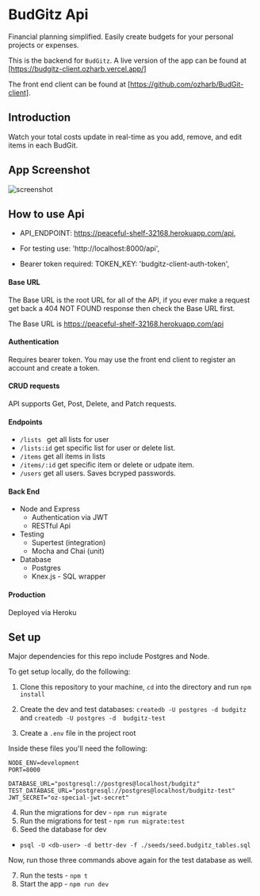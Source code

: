 # BudGitz Api

Financial planning simplified. Easily create budgets for your personal projects or expenses.

This is the backend for `BudGitz`.  A live version of the app can be found at [https://budgitz-client.ozharb.vercel.app/]

The front end client can be found at [https://github.com/ozharb/BudGit-client].

## Introduction

Watch your total costs update in real-time as you add, remove, and edit items in each BudGit.

## App Screenshot

![screenshot](https://i.ibb.co/4s5B7Vc/Screen-Shot-2021-01-30-at-10-48-45-AM.png)

## How to use Api

 * API_ENDPOINT: https://peaceful-shelf-32168.herokuapp.com/api,
 
 * For testing use: 'http://localhost:8000/api',
   
 * Bearer token required: TOKEN_KEY: 'budgitz-client-auth-token',

#### Base URL
The Base URL is the root URL for all of the API, if you ever make a request get back a 404 NOT FOUND response then check the Base URL first.

The Base URL is https://peaceful-shelf-32168.herokuapp.com/api

#### Authentication
Requires bearer token. You may use the front end client to register an account and create a token.


#### CRUD requests
API supports Get, Post, Delete, and Patch requests.

#### Endpoints
* `/lists ` get all lists for user
* `/lists:id` get specific list for user or delete list.
* `/items` get all items in lists
* `/items/:id` get specific item or delete or udpate item.
* `/users` get all users. Saves bcryped passwords.


#### Back End

* Node and Express
  * Authentication via JWT
  * RESTful Api
* Testing
  * Supertest (integration)
  * Mocha and Chai (unit)
* Database
  * Postgres
  * Knex.js - SQL wrapper

#### Production

Deployed via Heroku


## Set up

Major dependencies for this repo include Postgres and Node.

To get setup locally, do the following:

1. Clone this repository to your machine, `cd` into the directory and run `npm install`
2. Create the dev and test databases: `createdb -U postgres -d budgitz` and `createdb -U postgres -d  budgitz-test`

3. Create a `.env` file in the project root

Inside these files you'll need the following:

````
NODE_ENV=development
PORT=8000

DATABASE_URL="postgresql://postgres@localhost/budgitz"
TEST_DATABASE_URL="postgresql://postgres@localhost/budgitz-test"
JWT_SECRET="oz-special-jwt-secret"

````

4. Run the migrations for dev - `npm run migrate`
5. Run the migrations for test - `npm run migrate:test`
6. Seed the database for dev

* `psql -U <db-user> -d bettr-dev -f ./seeds/seed.budgitz_tables.sql`

Now, run those three commands above again for the test database as well.

7. Run the tests - `npm t`
8. Start the app - `npm run dev`